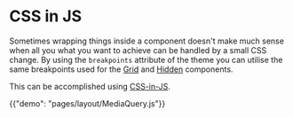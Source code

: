 # CSS in JS

Sometimes wrapping things inside a component doesn't make much sense when all you
what you want to achieve can be handled by a small CSS change. By using the
`breakpoints` attribute of the theme you can utilise the same breakpoints used
for the [Grid](/layout/grid) and [Hidden](/layout/hidden) components.

This can be accomplished using [CSS-in-JS](/customization/css-in-js).

{{"demo": "pages/layout/MediaQuery.js"}}

